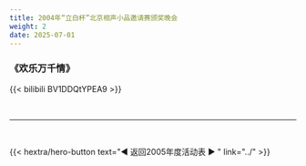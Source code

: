 ```yaml
---
title: 2004年“立白杯”北京相声小品邀请赛颁奖晚会
weight: 2
date: 2025-07-01
---
```


### 《欢乐万千情》

{{< bilibili BV1DDQtYPEA9 >}}


<br>
<hr>
<br>


{{< hextra/hero-button text="◀ 返回2005年度活动表 ▶ " link="../" >}}